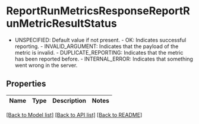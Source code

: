 # ReportRunMetricsResponseReportRunMetricResultStatus

 - UNSPECIFIED: Default value if not present.  - OK: Indicates successful reporting.  - INVALID_ARGUMENT: Indicates that the payload of the metric is invalid.  - DUPLICATE_REPORTING: Indicates that the metric has been reported before.  - INTERNAL_ERROR: Indicates that something went wrong in the server.
## Properties
Name | Type | Description | Notes
------------ | ------------- | ------------- | -------------

[[Back to Model list]](../README.md#documentation-for-models) [[Back to API list]](../README.md#documentation-for-api-endpoints) [[Back to README]](../README.md)


